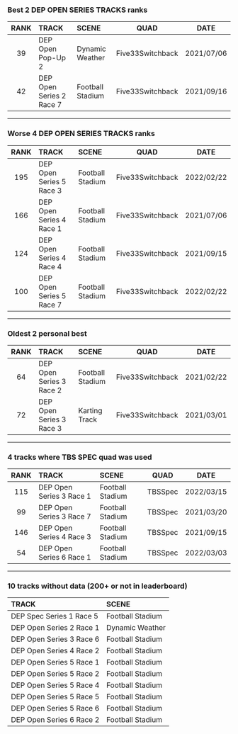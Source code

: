 ### Best 2 DEP OPEN SERIES TRACKS ranks
|RANK|TRACK|SCENE|QUAD|DATE|
|:---:|:---|:---|:---:|:---:|
|39|DEP Open Pop-Up 2|Dynamic Weather|Five33Switchback|2021/07/06|
|42|DEP Open Series 2 Race 7|Football Stadium|Five33Switchback|2021/09/16|
---
### Worse 4 DEP OPEN SERIES TRACKS ranks
|RANK|TRACK|SCENE|QUAD|DATE|
|:---:|:---|:---|:---:|:---:|
|195|DEP Open Series 5 Race 3|Football Stadium|Five33Switchback|2022/02/22|
|166|DEP Open Series 4 Race 1|Football Stadium|Five33Switchback|2021/07/06|
|124|DEP Open Series 4 Race 4|Football Stadium|Five33Switchback|2021/09/15|
|100|DEP Open Series 5 Race 7|Football Stadium|Five33Switchback|2022/02/22|
---
### Oldest 2 personal best
|RANK|TRACK|SCENE|QUAD|DATE|
|:---:|:---|:---|:---:|:---:|
|64|DEP Open Series 3 Race 2|Football Stadium|Five33Switchback|2021/02/22|
|72|DEP Open Series 3 Race 3|Karting Track|Five33Switchback|2021/03/01|
---
### 4 tracks where TBS SPEC quad was used
|RANK|TRACK|SCENE|QUAD|DATE|
|:---:|:---|:---|:---:|:---:|
|115|DEP Open Series 3 Race 1|Football Stadium|TBSSpec|2022/03/15|
|99|DEP Open Series 3 Race 7|Football Stadium|TBSSpec|2021/03/20|
|146|DEP Open Series 4 Race 3|Football Stadium|TBSSpec|2021/09/15|
|54|DEP Open Series 6 Race 1|Football Stadium|TBSSpec|2022/03/03|
---
### 10 tracks without data (200+ or not in leaderboard)
|TRACK|SCENE|
|:---|:---|
|DEP Spec Series 1 Race 5|Football Stadium|
|DEP Open Series 2 Race 1|Dynamic Weather|
|DEP Open Series 3 Race 6|Football Stadium|
|DEP Open Series 4 Race 2|Football Stadium|
|DEP Open Series 5 Race 1|Football Stadium|
|DEP Open Series 5 Race 2|Football Stadium|
|DEP Open Series 5 Race 4|Football Stadium|
|DEP Open Series 5 Race 5|Football Stadium|
|DEP Open Series 5 Race 6|Football Stadium|
|DEP Open Series 6 Race 2|Football Stadium|
